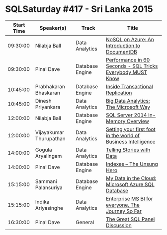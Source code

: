 # SQLSaturday #417 - Sri Lanka 2015
Start Time|Speaker(s)|Track|Title
---|---|---|---
09:30:00|Nilabja Ball|Data Analytics|[NoSQL on Azure: An Introduction to DocumentDB](21415.md)
09:30:00|Pinal Dave|Database Engine|[Performance in 60 Seconds - SQL Tricks Everybody MUST Know](36173.md)
10:45:00|Prabhakaran Bhaskaran|Database Engine|[Inside Transactional Replication](10492.md)
10:45:00|Dinesh Priyankara|Data Analytics|[Big Data Analytics: The Microsoft Way](36538.md)
12:00:00|Nilabja Ball|Database Engine|[SQL Server 2014 In-Memory Overview ](21416.md)
12:00:00|Vijayakumar Thurupathan|Data Analytics|[Setting your first foot in the world of Business Intelligence](36650.md)
14:00:00|Gogula Aryalingam|Data Analytics|[Telling Stories with Data](36000.md)
14:00:00|Pinal Dave|Database Engine|[Indexes – The Unsung Hero](36174.md)
15:15:00|Sammani Palansuriya|Database Engine|[My Data in the Cloud: Microsoft Azure SQL Database](36522.md)
15:15:00|Indika Ariyasinghe|Data Analytics|[Enterprise MS BI for everyone, The Journey So Far](36654.md)
16:30:00|Pinal Dave|General|[The Great SQL Panel Discussion](37115.md)
